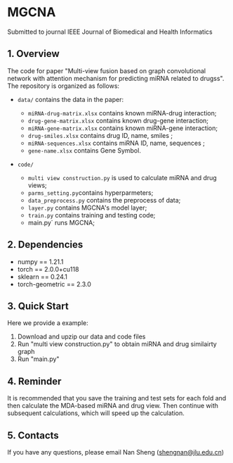 # MGCNA
 Submitted to journal IEEE Journal of Biomedical and Health Informatics 
## 1. Overview
The code for paper "Multi-view fusion based on graph convolutional network with attention mechanism for predicting miRNA related to drugss". The repository is organized as follows:

+ `data/` contains the data in the paper:
  * `miRNA-drug-matrix.xlsx` contains known miRNA-drug interaction;
  * `drug-gene-matrix.xlsx` contains known drug-gene interaction;
  * `miRNA-gene-matrix.xlsx` contains known miRNA-gene interaction;
  * `drug-smiles.xlsx` contains drug ID, name, smiles ;
  * `miRNA-sequences.xlsx` contains miRNA ID, name, sequences ;
  * `gene-name.xlsx` contains Gene Symbol.
    
+ `code/`
  * `multi view construction.py` is used to calculate miRNA and drug views;
  * `parms_setting.py`contains hyperparmeters;
  * `data_preprocess.py` contains the preprocess of data;
  * `layer.py` contains MGCNA's model layer;
  * `train.py` contains training and testing code;
  * main.py` runs MGCNA;
  
## 2. Dependencies
* numpy == 1.21.1
* torch == 2.0.0+cu118
* sklearn == 0.24.1
* torch-geometric == 2.3.0

## 3. Quick Start
Here we provide a example:

1. Download and upzip our data and code files
2. Run "multi view construction.py" to obtain miRNA and drug similairty graph 
3. Run "main.py"

## 4. Reminder
It is recommended that you save the training and test sets for each fold and then calculate the MDA-based miRNA and drug view. Then continue with subsequent calculations, which will speed up the calculation.

## 5. Contacts
If you have any questions, please email Nan Sheng (shengnan@jlu.edu.cn)
